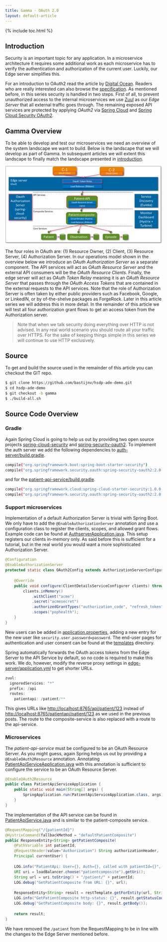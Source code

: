 ```yaml
---
title: Gamma - OAuth 2.0
layout: default-article
---
```


{% include toc.html %}

## Introduction
Security is an important topic for any application. In a microservice architecture it requires some additional work as each 
microservice has to verify the authentication and authorization of the current user. Luckily, our Edge server simplifies this.

For an introduction to OAuth2 read the article by [Digital Ocean](https://www.digitalocean.com/community/tutorials/an-introduction-to-oauth-2). 
Readers who are really interested can also browse the [specification](https://tools.ietf.org/html/rfc6749). As mentioned before, in this
series security is handled in two steps. First of all, to prevent unauthorized access to the internal microservices we use [Zuul](https://github.com/Netflix/zuul) as our *Edge Server* that all external traffic goes through. The remaining exposed API services are protected by applying *OAuth2* via 
[Spring Cloud](http://projects.spring.io/spring-cloud/) and [Spring Cloud Security OAuth2](http://projects.spring.io/spring-security-oauth/). 

## Gamma Overview
To be able to develop and test our microservices we need an overview of the system landscape we want to build. Below is the landscape that we will develop as part of Gamma. 
In subsequent articles we will extent this landscape to finally match the landscape presented in [introduction](introduction.html).

![](../images/gamma-overview.png)

The four roles in OAuth are: (1) Resource Owner, (2) Client, (3) Resource Server, (4) Authorization Server. In our operations model 
shown in the overview below we introduce an *OAuth Authorization Server* as a separate component. The API services will act as *OAuth Resource Server* and the
external API consumers will be the *OAuth Resource Clients*. Finally, the edge server will act as *OAuth Token Relay* meaning it is an
*OAuth Resource Server* that passes through the *OAuth Access Tokens* that are contained in the external requests to the API services.
Note that the role of Authorization Server is often
taken by either public providers such as Facebook, Google, or LinkedIN, or by of-the-shelve packages as ForgeRock. Later in this article series
we will address this in more detail. In the remainder of this article we will test all four authorization grant flows to get an access token from the Authorization server. 

> Note that when we talk security doing everything over HTTP is not advised. In any real world scenario you should
> route all your traffic over HTTPS. For the sake of keeping things simple in this series we will continue to 
> use HTTP exclusively.

## Source
To get and build the source used in the remainder of this article you can checkout the GIT repo.
  
```bash
$ git clone https://github.com/bastijnv/hsdp-ade-demo.git
$ cd hsdp-ade-demo
$ git checkout -b gamma
$ ./build-all.sh
```

## Source Code Overview

### Gradle
Again Spring Cloud is going to help us out by providing two open source projects [spring-cloud-security](http://cloud.spring.io/spring-cloud-security/) 
and [spring-security-oauth2](http://projects.spring.io/spring-security-oauth/). To implement the auth server we add the following
dependencies to [auth-server/build.gradle](https://github.com/bastijnv/hsdp-ade-demo/blob/gamma/microservices/support/auth-server/build.gradle).

```bash
compile("org.springframework.boot:spring-boot-starter-security")
compile("org.springframework.security.oauth:spring-security-oauth2:2.0.6.RELEASE"		
```
and for the [patient-api-service/build.gradle](https://github.com/bastijnv/hsdp-ade-demo/blob/gamma/microservices/api/patient-api-service/build.gradle).

```bash
compile("org.springframework.cloud:spring-cloud-starter-security:1.0.0.RELEASE")
compile("org.springframework.security.oauth:spring-security-oauth2:2.0.6.RELEASE")
```

### Support microservices
Implementation of a default Authorization Server is trivial with Spring Boot. We only have to add the `@EnableAuthorizationServer` annotation and 
use a configuration class to register the clients, scopes, and allowed grant flows. Example code can be found at [AuthserverApplication.java](https://github.com/bastijnv/hsdp-ade-demo/blob/gamma/microservices/support/auth-server/src/main/java/demo/AuthserverApplication.java). This setup registers our clients in-memory only. As said before this is sufficient for a tutorial, but in the real world you would want a more sophisticated Authorization Server.

```java
@Configuration
@EnableAuthorizationServer
protected static class OAuth2Config extends AuthorizationServerConfigurerAdapter {
	
	@Override
	public void configure(ClientDetailsServiceConfigurer clients) throws Exception {
		clients.inMemory()
			.withClient("acme")
			.secret("acmesecret")
			.authorizedGrantTypes("authorization_code", "refresh_token", "implicit", "password", "client_credentials")
			.scopes("pophealth");
	}
}
```

New users can be added in [application.properties](https://github.com/bastijnv/hsdp-ade-demo/blob/gamma/microservices/support/auth-server/src/main/resources/application.properties), adding a new entry for the new user like `security.user.password=password`. The end-user pages for authentication
and user consent can be found at the [templates](https://github.com/bastijnv/hsdp-ade-demo/tree/gamma/microservices/support/auth-server/src/main/resources/templates) directory.

Spring automatically forwards the OAuth access tokens from the Edge Server to the API Service by default, so no code is required to make this work. We do,
however, modify the reverse proxy settings in [edge-server/application.yml](https://github.com/bastijnv/hsdp-ade-demo/blob/gamma/microservices/support/edge-server/src/main/resources/application.yml) to get shorter URLs.

```java
zuul:
  ignoredServices: "*"
  prefix: /api
  routes:
    patientapi: /patient/**
```

This gives URLs like <http://localhost:8765/api/patient/123> instead of <http://localhost:8765/patientapi/patient/123> as we used in the previous posts.
The route to the composite-service is also replaced with a route to the api-service.

### Microservices
The *patient-api-service* must be configured to be an OAuth Resource Server. As you might guess, again Spring helps us out by providing a
`@EnableOAuth2Resource` annotation. Annotating [PatientApiServiceApplication.java](https://github.com/bastijnv/hsdp-ade-demo/blob/gamma/microservices/api/patient-api-service/src/main/java/com/philips/microservices/api/patient/PatientApiServiceApplication.java) with this annotation is sufficient to configure the 
service to be an OAuth Resource Server.

```java
@EnableOAuth2Resource
public class PatientApiServiceApplication {
    public static void main(String[] args) {
        SpringApplication.run(PatientApiServiceApplication.class, args);
    }
}
```

The implementation of the API service can be found in [PatientApiService.java](https://github.com/bastijnv/hsdp-ade-demo/blob/gamma/microservices/api/patient-api-service/src/main/java/com/philips/microservices/api/patient/service/PatientApiService.java) and is 
similar to the patient-composite service.

```java
@RequestMapping("/{patientId}")
@HystrixCommand(fallbackMethod = "defaultPatientComposite")
public ResponseEntity<String> getPatientComposite(
    @PathVariable int patientId,
    @RequestHeader(value="Authorization") String authorizationHeader,
    Principal currentUser) {

    LOG.info("PatientApi: User={}, Auth={}, called with patientId={}", currentUser.getName(), authorizationHeader, patientId);
    URI uri = loadBalancer.choose("patientcomposite").getUri();
    String url = uri.toString() + "/patient/" + patientId;
    LOG.debug("GetPatientComposite from URL: {}", url);

    ResponseEntity<String> result = restTemplate.getForEntity(url, String.class);
    LOG.info("GetPatientComposite http-status: {}", result.getStatusCode());
    LOG.debug("GetPatientComposite body: {}", result.getBody());

    return result;
}
```

We have removed the `/patient` from the RequestMapping to be in line with the changes to the Edge Server mentioned before.





